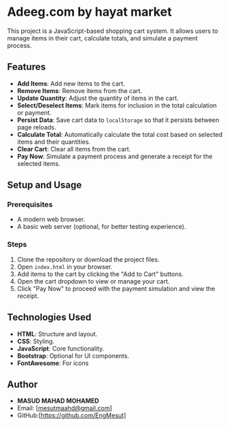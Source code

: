 # Adeeg.com by hayat market

This project is a JavaScript-based shopping cart system. It allows users to manage items in their cart, calculate totals, and simulate a payment process.

## Features

- **Add Items**: Add new items to the cart.
- **Remove Items**: Remove items from the cart.
- **Update Quantity**: Adjust the quantity of items in the cart.
- **Select/Deselect Items**: Mark items for inclusion in the total calculation or payment.
- **Persist Data**: Save cart data to `localStorage` so that it persists between page reloads.
- **Calculate Total**: Automatically calculate the total cost based on selected items and their quantities.
- **Clear Cart**: Clear all items from the cart.
- **Pay Now**: Simulate a payment process and generate a receipt for the selected items.

## Setup and Usage

### Prerequisites
- A modern web browser.
- A basic web server (optional, for better testing experience).

### Steps
1. Clone the repository or download the project files.
2. Open `index.html` in your browser.
3. Add items to the cart by clicking the "Add to Cart" buttons.
4. Open the cart dropdown to view or manage your cart.
5. Click "Pay Now" to proceed with the payment simulation and view the receipt.

## Technologies Used

- **HTML**: Structure and layout.
- **CSS**: Styling.
- **JavaScript**: Core functionality.
- **Bootstrap**: Optional for UI components.
- **FontAwesome**: For icons



## Author
- **MASUD MAHAD MOHAMED**
- Email: [mesutmaahd@gmail.com]
- GitHub:[https://github.com/EngMesut]
